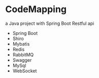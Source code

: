 # CodeMapping
  a Java project with Spring Boot Restful api

- Spring Boot
- Shiro
- Mybatis
- Redis
- RabbitMQ
- Swagger
- MySql
- WebSocket
